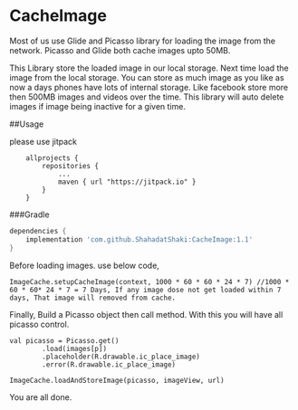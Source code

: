 # CacheImage
Most of us use Glide and Picasso library for loading the image from the network. Picasso and Glide both cache images upto 50MB. 


This Library store the loaded image in our local storage. Next time load the image from the local storage. You can store as much image as you like as now a days phones have lots of internal storage.
Like facebook store more then 500MB images and videos over the time. This library will auto delete images if image being inactive for a given time.



##Usage

please use jitpack

```
    allprojects {
		repositories {
			...
			maven { url "https://jitpack.io" }
		}
	}
```

###Gradle

```groovy
dependencies {
    implementation 'com.github.ShahadatShaki:CacheImage:1.1'
}
```

Before loading images. use below code, 

```
ImageCache.setupCacheImage(context, 1000 * 60 * 60 * 24 * 7) //1000 * 60 * 60* 24 * 7 = 7 Days, If any image dose not get loaded within 7 days, That image will removed from cache.
```

Finally, Build a Picasso object then call method. With this you will have all picasso control.

```
val picasso = Picasso.get()
		.load(images[p])
		.placeholder(R.drawable.ic_place_image)
		.error(R.drawable.ic_place_image)

ImageCache.loadAndStoreImage(picasso, imageView, url)
```

You are all done. 

